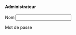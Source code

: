 <html>

<h4>Administrateur</h4>
<p>
  <label for ="name">Nom</label>
  <input id ="name" type="text"/> 
</p> 
<p>
    <label for ="password">Mot de passe</label>
  <input id ="password" type="password/> 
</p>
 <p>   
  input[type=text],
  input[type=password]{
  background: rgba(255,255,255,0.9);
  background:-moz=linear-gradient(90deg,#fff,#eee);
  background:-webkit-gradient(linear,left top,left bottom,
  from(#eee),to(#fff),color-stop(0.2,#fff));
  border:1px solid #aaa;
  -moz-border-radius:3px;
  -webkit-border-radius:3px;
  -moz-box-shadow:0 0 3px #aaa;
  -webkit=box-shadow: 0 0 3px #aaa;
  padding:5px;
  
</p>

<br></br>
<h4>Vétérinaire</h4>
<br></br>
<h4>Employé</h4>
<br></br>
</html>


